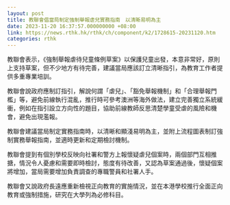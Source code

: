 ```yaml
---
layout: post
title: 教聯會倡當局制定強制舉報虐兒實務指南　以清晰易明為主
date: 2023-11-20 16:37:57.000000000 +08:00
link: https://news.rthk.hk/rthk/ch/component/k2/1728615-20231120.htm
categories: rthk
---
```


教聯會表示，《強制舉報虐待兒童條例草案》以保護兒童出發，本意非常好，原則上支持草案，但不少地方有待完善，建議當局應該訂立清晰指引，為教育工作者提供多重專業培訓。

教聯會說政府應制訂指引，解說何謂「虐兒」、「豁免舉報機制」和「合理舉報門檻」等，避免前線執行混亂，推行時可參考澳洲等海外做法，建立完善獨立系統緩衝，例如在指引設立方向性的題目，協助前線教師反思清楚學童受虐的風險和機會，避免出現濫報。

教聯會建議當局制定實務指南時，以清晰和顯淺易明為主，並附上流程圖表制訂強制實務舉報指南，並適時更新和定期檢討機制。

教聯會提到有個別學校反映向社署和警方上報懷疑虐兒個案時，兩個部門互相推搪，情況令人憂慮和需要即時檢討，態度有待改善，又認為草案通過後，懷疑個案將增加，當局需要增加負責調查的專職警員和社署人手。

教聯會又說政府長遠應重新檢視正向教育的實施情況，並在本港學校推行全面正向教育或強制措施，研究在大學列為必修科目。
